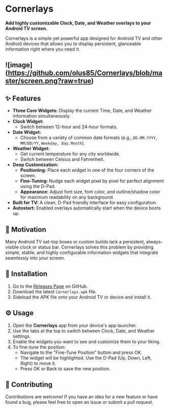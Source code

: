 # Cornerlays

**Add highly customizable Clock, Date, and Weather overlays to your Android TV screen.**

Cornerlays is a simple yet powerful app designed for Android TV and other Android devices that allows you to display persistent, glanceable information right where you need it.

![image] (https://github.com/olus85/Cornerlays/blob/master/screen.png?raw=true)
---

## ✨ Features

* **Three Core Widgets:** Display the current Time, Date, and Weather information simultaneously.
* **Clock Widget:**
    * Switch between 12-hour and 24-hour formats.
* **Date Widget:**
    * Choose from a variety of common date formats (e.g., `DD.MM.YYYY`, `MM/DD/YY`, `Weekday, Day.Month`).
* **Weather Widget:**
    * Get current temperature for any city worldwide.
    * Switch between Celsius and Fahrenheit.
* **Deep Customization:**
    * **Positioning:** Place each widget in one of the four corners of the screen.
    * **Fine-Tuning:** Nudge each widget pixel by pixel for perfect alignment using the D-Pad.
    * **Appearance:** Adjust font size, font color, and outline/shadow color for maximum readability on any background.
* **Built for TV:** A clean, D-Pad friendly interface for easy configuration.
* **Autostart:** Enabled overlays automatically start when the device boots up.

## 🎯 Motivation

Many Android TV set-top boxes or custom builds lack a persistent, always-visible clock or status bar. Cornerlays solves this problem by providing simple, stable, and highly configurable information widgets that integrate seamlessly into your screen.

## 🚀 Installation

1.  Go to the [Releases Page](https://github.com/olus85/Cornerlays/releases) on GitHub.
2.  Download the latest `Cornerlays.apk` file.
3.  Sideload the APK file onto your Android TV or device and install it.

## ⚙️ Usage

1.  Open the **Cornerlays** app from your device's app launcher.
2.  Use the tabs at the top to switch between Clock, Date, and Weather settings.
3.  Enable the widgets you want to see and customize them to your liking.
4.  To fine-tune the position:
    * Navigate to the "Fine-Tune Position" button and press OK.
    * The widget will be highlighted. Use the D-Pad (Up, Down, Left, Right) to move it.
    * Press OK or Back to save the new position.

## 🤝 Contributing

Contributions are welcome! If you have an idea for a new feature or have found a bug, please feel free to open an issue or submit a pull request.
